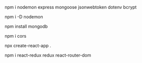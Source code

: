 <!-- Backend -->
npm i nodemon express mongoose jsonwebtoken dotenv bcrypt

npm i -D nodemon  

npm install mongodb

npm i cors

<!-- frontend -->
npx create-react-app .

npm i react-redux redux react-router-dom
